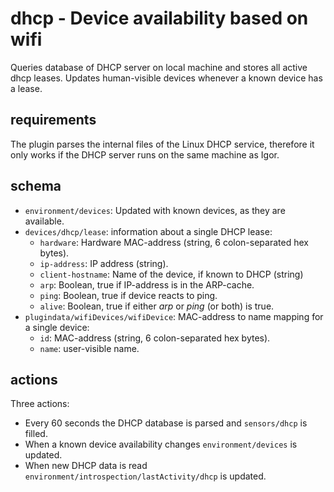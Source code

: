 # dhcp - Device availability based on wifi

Queries database of DHCP server on local machine and stores all active dhcp leases. Updates human-visible devices whenever a known device has a lease.

## requirements

The plugin parses the internal files of the Linux DHCP service, therefore it only works if the DHCP server runs on the same machine as Igor.

## schema

* `environment/devices`: Updated with known devices, as they are available.
* `devices/dhcp/lease`: information about a single DHCP lease:
	* `hardware`: Hardware MAC-address (string, 6 colon-separated hex bytes).
	* `ip-address`: IP address (string).
	* `client-hostname`: Name of the device, if known to DHCP (string)
	* `arp`: Boolean, true if IP-address is in the ARP-cache.
	* `ping`: Boolean, true if device reacts to ping.
	* `alive`: Boolean, true if either _arp_ or _ping_ (or both) is true.
* `plugindata/wifiDevices/wifiDevice`: MAC-address to name mapping for a single device:
	* `id`: MAC-address (string, 6 colon-separated hex bytes).
	* `name`: user-visible name.

## actions

Three actions:

* Every 60 seconds the DHCP database is parsed and `sensors/dhcp` is filled.
* When a known device availability changes `environment/devices` is updated.
* When new DHCP data is read `environment/introspection/lastActivity/dhcp` is updated.